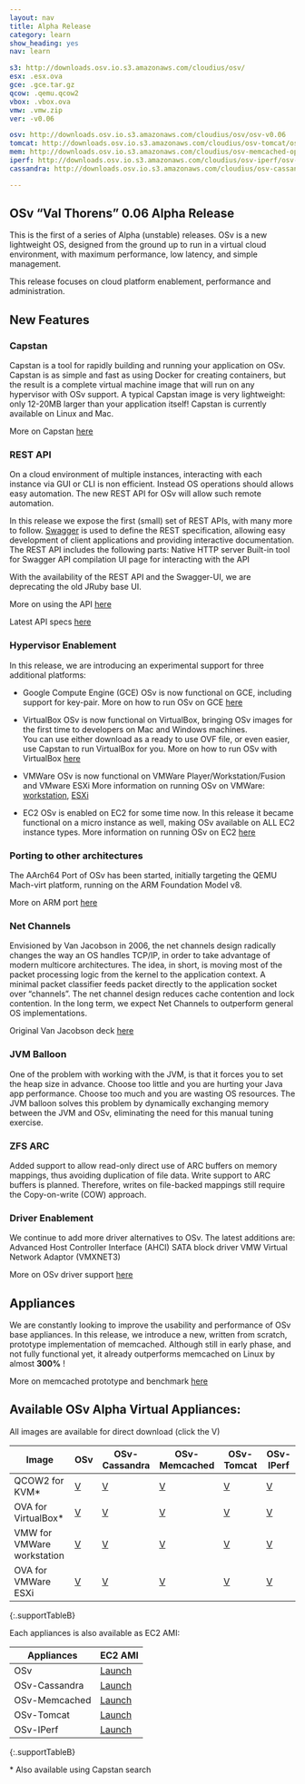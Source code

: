 ```yaml
---
layout: nav
title: Alpha Release
category: learn
show_heading: yes
nav: learn

s3: http://downloads.osv.io.s3.amazonaws.com/cloudius/osv/
esx: .esx.ova
gce: .gce.tar.gz
qcow: .qemu.qcow2
vbox: .vbox.ova
vmw: .vmw.zip
ver: -v0.06

osv: http://downloads.osv.io.s3.amazonaws.com/cloudius/osv/osv-v0.06
tomcat: http://downloads.osv.io.s3.amazonaws.com/cloudius/osv-tomcat/osv-tomcat-v0.06
mem: http://downloads.osv.io.s3.amazonaws.com/cloudius/osv-memcached-opt/osv-memcached-opt-v0.06
iperf: http://downloads.osv.io.s3.amazonaws.com/cloudius/osv-iperf/osv-iperf-v0.06
cassandra: http://downloads.osv.io.s3.amazonaws.com/cloudius/osv-cassandra/osv-cassandra-v0.06

---
```


## OSv “Val Thorens” 0.06 Alpha Release
This is the first of a series of Alpha (unstable) releases.
OSv is a new lightweight OS, designed from the ground up to run in a
virtual cloud environment, with maximum performance, low latency, and
simple management.

This release focuses on cloud platform enablement,  performance and
administration.

<!--more-->

## New Features

### Capstan
Capstan is a tool for rapidly building and running your application on OSv. Capstan is as simple and fast as using Docker for creating containers, but the result is a complete virtual machine image that will run on any hypervisor with OSv support. A typical Capstan image is very lightweight: only 12-20MB larger than your application itself!
Capstan is currently available on Linux and Mac.

More on Capstan [here](http://osv.io/capstan/)

### REST API
On a cloud environment of multiple instances, interacting with each instance via GUI or CLI is non efficient. Instead OS operations should allows easy automation. The new REST API for OSv will allow such remote automation.

In this release we expose the first (small) set of REST APIs, with many more to follow.
[Swagger](http://developers.helloreverb.com/swagger/) is used to define the REST specification, allowing easy development of client applications and providing  interactive documentation.
The REST API includes the following parts:
Native HTTP server
Built-in tool for Swagger API compilation
UI page for interacting with the API

With the availability of the REST API and the Swagger-UI, we are deprecating the old JRuby base UI.


More on using the API [here](https://github.com/cloudius-systems/mgmt/wiki/OSv-REST-API)

Latest API specs [here](http://osv.io/api/swagger-ui/dist/index.html)

### Hypervisor Enablement

In this release, we are introducing an experimental support for three additional platforms:

- Google Compute Engine (GCE)
OSv is now functional on GCE, including support for key-pair.
More on how to run OSv on GCE [here](https://github.com/cloudius-systems/osv/wiki/Run-OSv-on-Google-Compute-Engine)

- VirtualBox
OSv is now functional on VirtualBox, bringing OSv images for the first time to developers on Mac and Windows machines.  
You can use either download as a ready to use OVF file, or even easier, use Capstan to run VirtualBox for you.
More on how to run OSv with VirtualBox [here](https://github.com/cloudius-systems/osv/wiki/Run-OSv-on-VirtualBox)

- VMWare 
OSv is now functional on VMWare Player/Workstation/Fusion and VMware ESXi
More information on running OSv on VMWare:
[workstation](https://github.com/cloudius-systems/osv/wiki/Running-OSv-on-VMware-(Player,-Workstation,-Fusion), 
), [ESXi](https://github.com/cloudius-systems/osv/wiki/Running-OSv-on-VMware-ESXi)

- EC2 
OSv is enabled on EC2 for some time now. In this release it became
functional on a micro instance as well, making OSv available on ALL
EC2 instance types.
More information on running OSv on EC2 [here](https://github.com/cloudius-systems/osv/wiki/Running-OSv-on-EC2)

### Porting to other architectures
The AArch64 Port of OSv has been started, initially targeting the QEMU Mach-virt platform, running on the ARM Foundation Model v8.

More on ARM port [here](https://github.com/cloudius-systems/osv/wiki/AArch64)

### Net Channels 
Envisioned by Van Jacobson in 2006, the net channels design radically changes the way an OS handles TCP/IP, in order to take advantage of modern multicore architectures.
The idea, in short, is moving most of the packet processing logic from the kernel to the application context. A minimal packet classifier feeds packet directly to the application socket over “channels”.
The net channel design reduces cache contention and lock contention. In the long term, we expect Net Channels to outperform general OS implementations. 

Original Van Jacobson deck [here](http://www.lemis.com/grog/Documentation/vj/lca06vj.pdf)

### JVM Balloon
One of the problem with working with the JVM, is that it forces you to set the heap size in advance.
Choose too little and you are hurting your Java app performance.
Choose too much and you are wasting OS resources.
The JVM balloon solves this problem by dynamically exchanging memory between the JVM and OSv, eliminating the need for this manual tuning exercise. 


### ZFS ARC
Added support to allow read-only direct use of ARC buffers on memory mappings, thus avoiding duplication of file data. Write support to ARC buffers is planned. Therefore, writes on file-backed mappings still require the Copy-on-write (COW) approach.

### Driver Enablement
We continue to add more driver alternatives to OSv. 
The latest additions are:
Advanced Host Controller Interface (AHCI) SATA block driver
VMW Virtual Network Adaptor (VMXNET3)

More on OSv driver support [here](https://github.com/cloudius-systems/osv/wiki/Supported-Drivers)


## Appliances
We are constantly looking to improve the usability and performance of OSv base appliances.
In this release, we introduce a new, written from scratch, prototype implementation of memcached. 
Although still in early phase, and not fully functional yet, it
already outperforms memcached on Linux by almost **300%** !

More on memcached prototype and benchmark [here](https://github.com/cloudius-systems/osv/wiki/OSv-Case-Study:-Memcached)

## Available OSv Alpha Virtual Appliances:
All images are available for direct download (click the V)

Image                | OSv   |  OSv-Cassandra | OSv-Memcached | OSv-Tomcat | OSv-IPerf
---------------------|-------|----------------|---------------|------------|----------
QCOW2 for KVM*       | [V]({{page.osv}}{{page.qcow}}) | [V]({{page.cassandra}}{{page.qcow}}) | [V]({{page.mem}}{{page.qcow}}) | [V]({{page.tomcat}}{{page.qcow}}) |  [V]({{page.iperf}}{{page.qcow}})
OVA for VirtualBox*| [V]({{page.osv}}{{page.vbox}}) | [V]({{page.cassandra}}{{page.vbox}}) | [V]({{page.mem}}{{page.vbox}}) | [V]({{page.tomcat}}{{page.vbox}}) |  [V]({{page.iperf}}{{page.vbox}})
VMW for VMWare workstation  | [V]({{page.osv}}{{page.vmw}}) | [V]({{page.cassandra}}{{page.vmw}}) | [V]({{page.mem}}{{page.vmw}}) | [V]({{page.tomcat}}{{page.vmw}}) |  [V]({{page.iperf}}{{page.vmw}})
OVA for VMWare ESXi | [V]({{page.osv}}{{page.esx}}) | [V]({{page.cassandra}}{{page.esx}}) | [V]({{page.mem}}{{page.esx}}) | [V]({{page.tomcat}}{{page.esx}}) |  [V]({{page.iperf}}{{page.esx}})
{:.supportTableB}

Each appliances is also available as EC2 AMI:

Appliances | EC2 AMI
-----------|---------
OSv        | [Launch](https://console.aws.amazon.com/ec2/v2/home?region=us-east-1#LaunchInstanceWizard:ami=)
OSv-Cassandra  | [Launch](https://console.aws.amazon.com/ec2/v2/home?region=us-east-1#LaunchInstanceWizard:ami=)
OSv-Memcached  | [Launch](https://console.aws.amazon.com/ec2/v2/home?region=us-east-1#LaunchInstanceWizard:ami=)
OSv-Tomcat     | [Launch](https://console.aws.amazon.com/ec2/v2/home?region=us-east-1#LaunchInstanceWizard:ami=)
OSv-IPerf      | [Launch](https://console.aws.amazon.com/ec2/v2/home?region=us-east-1#LaunchInstanceWizard:ami=)
{:.supportTableB}

\* Also available using Capstan search
